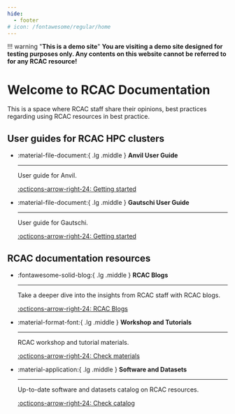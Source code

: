 ```yaml
---
hide:
  - footer
# icon: /fontawesome/regular/home
---
```


!!! warning "**This is a demo site**"
    **You are visiting a demo site designed for testing purposes only. Any contents on this website cannot be referred to for any RCAC resource!**

# Welcome to RCAC Documentation

This is a space where RCAC staff share their opinions, best practices regarding using RCAC resources in best practice.

## User guides for RCAC HPC clusters

<div class="grid cards" markdown>

-   :material-file-document:{ .lg .middle } __Anvil User Guide__

    ---

    User guide for Anvil.

    [:octicons-arrow-right-24: Getting started](userguides/anvil)

-   :material-file-document:{ .lg .middle } __Gautschi User Guide__

    ---

    User guide for Gautschi.

    [:octicons-arrow-right-24: Getting started](userguides/gautschi)

</div>

## RCAC documentation resources

<div class="grid cards" markdown>

-   :fontawesome-solid-blog:{ .lg .middle } __RCAC Blogs__

    ---

    Take a deeper dive into the insights from RCAC staff with RCAC blogs.

    [:octicons-arrow-right-24: RCAC Blogs](blog/index.md)

-   :material-format-font:{ .lg .middle } __Workshop and Tutorials__

    ---

    RCAC workshop and tutorial materials.

    [:octicons-arrow-right-24: Check materials](#)

-   :material-application:{ .lg .middle } __Software and Datasets__

    ---

    Up-to-date software and datasets catalog on RCAC resources.

    [:octicons-arrow-right-24: Check catalog](#)

</div>